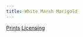 ```yaml
---
title: White Marsh Marigold
---
```

[Prints](https://pixels.com/featured/white-marsh-marigold-brady-lane.html)
[Licensing](https://licensing.pixels.com/featured/white-marsh-marigold-brady-lane.html)